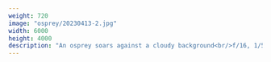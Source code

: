 ```yaml
---
weight: 720
image: "osprey/20230413-2.jpg"
width: 6000
height: 4000
description: "An osprey soars against a cloudy background<br/>f/16, 1/500, 210mm, iso400"
---
```

